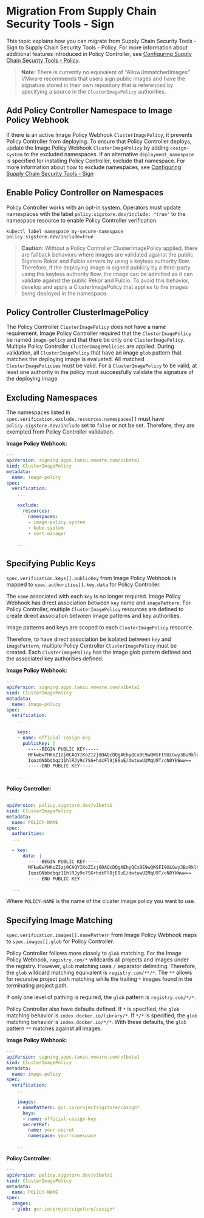 # Migration From Supply Chain Security Tools - Sign

This topic explains how you can migrate from Supply Chain Security Tools - Sign
to Supply Chain Security Tools - Policy. For more information about
additional features introduced in Policy Controller, see
[Configuring Supply Chain Security Tools - Policy](configuring.md).

>**Note:** There is currently no equivalent of "AllowUnmatchedImages"
VMware recommends that users sign public images and have the signature
stored in their own repository that is referenced by specifying a source
in the `ClusterImagePolicy` authorities.

## <a id="img-policy-webhook"></a> Add Policy Controller Namespace to Image Policy Webhook

If there is an active Image Policy Webhook `ClusterImagePolicy`, it prevents
Policy Controller from deploying. To ensure that Policy Controller deploys,
update the Image Policy Webhook `ClusterImagePolicy` by adding `cosign-system`
to the excluded namespaces. If an alternative `deployment_namespace` is
specified for installing Policy Controller, exclude that namespace.
For more information about how to exclude namespaces, see
[Configuring Supply Chain Security Tools - Sign](../scst-sign/configuring.md#create-cip-resource)

## <a id="enable-controller"></a> Enable Policy Controller on Namespaces

Policy Controller works with an opt-in system. Operators must update namespaces
with the label `policy.sigstore.dev/include: "true"` to the namespace resource
to enable Policy Controller verification.

```console
kubectl label namespace my-secure-namespace policy.sigstore.dev/include=true
```

>**Caution:** Without a Policy Controller ClusterImagePolicy applied, there are
fallback behaviors where images are validated against the public Sigstore
Rekor and Fulcio servers by using a keyless authority flow. Therefore, if the
deploying image is signed publicly by a third-party using the keyless
authority flow, the image can be admitted as it can validate against the public
Rekor and Fulcio. To avoid this behavior, develop and apply a ClusterImagePolicy
that applies to the images being deployed in the namespace.

## <a id="cluster-image"></a> Policy Controller ClusterImagePolicy

The Policy Controller `ClusterImagePolicy` does not have a name requirement.
Image Policy Controller required that the `ClusterImagePolicy` be named
`image-policy` and that there be only one `ClusterImagePolicy`. Multiple
Policy Controller `ClusterImagePolicies` are applied. During validation, all
`ClusterImagePolicy` that have an image `glob` pattern that matches the
deploying image is evaluated. All matched `ClusterImagePolicies` must be
valid. For a `ClusterImagePolicy` to be valid, at least one authority in the
policy must successfully validate the signature of the deploying image.


## <a id="exclude-ns"></a> Excluding Namespaces

The namespaces listed in `spec.verification.exclude.resources.namespaces[]`
must have `policy.sigstore.dev/include` set to `false` or not be set.
Therefore, they are exempted from Policy Controller validation.

**Image Policy Webhook:**

```yaml
---
apiVersion: signing.apps.tanzu.vmware.com/v1beta1
kind: ClusterImagePolicy
metadata:
  name: image-policy
spec:
  verification:
    ...

    exclude:
      resources:
        namespaces:
        - image-policy-system
        - kube-system
        - cert-manager

    ...
```

## <a id="public-key"></a> Specifying Public Keys

`spec.verification.keys[].publicKey` from Image Policy Webhook is mapped to
`spec.authorities[].key.data` for Policy Controller.

The `name` associated with each `key` is no longer required. Image Policy Webhook
has direct association between `key` name and `imagePattern`. For Policy
Controller, multiple `ClusterImagePolicy` resources are defined to create
direct association between image patterns and key authorities.

Image patterns and keys are scoped to each `ClusterImagePolicy` resource.

Therefore, to have direct association be isolated between `key` and
`imagePattern`, multiple Policy Controller `ClusterImagePolicy` must be created.
Each `ClusterImagePolicy` has the image glob pattern defined and the
associated key authorities defined.

**Image Policy Webhook:**

```yaml
---
apiVersion: signing.apps.tanzu.vmware.com/v1beta1
kind: ClusterImagePolicy
metadata:
  name: image-policy
spec:
  verification:
    ...

    keys:
    - name: official-cosign-key
      publicKey: |
        -----BEGIN PUBLIC KEY-----
        MFkwEwYHKoZIzj0CAQYIKoZIzj0DAQcDQgAEhyQCx0E9wQWSFI9ULGwy3BuRklnt
        IqozONbbdbqz11hlRJy9c7SG+hdcFl9jE9uE/dwtuwU2MqU9T/cN0YkWww==
        -----END PUBLIC KEY-----

    ...
```

**Policy Controller:**

```yaml
---
apiVersion: policy.sigstore.dev/v1beta1
kind: ClusterImagePolicy
metadata:
  name: POLICY-NAME
spec:
  authorities:
  ...

  - key:
      data: |
        -----BEGIN PUBLIC KEY-----
        MFkwEwYHKoZIzj0CAQYIKoZIzj0DAQcDQgAEhyQCx0E9wQWSFI9ULGwy3BuRklnt
        IqozONbbdbqz11hlRJy9c7SG+hdcFl9jE9uE/dwtuwU2MqU9T/cN0YkWww==
        -----END PUBLIC KEY-----

  ...
```

Where `POLICY-NAME` is the name of the cluster image policy you want to use.

## <a id="img-matching"></a> Specifying Image Matching

`spec.verification.images[].namePattern` from Image Policy Webhook maps to
`spec.images[].glob` for Policy Controller.

Policy Controller follows more closely to `glob` matching. For the Image Policy
Webhook, `registry.com/*` wildcards all projects and images under the
registry. However, `glob` matching uses `/` separator delimiting. Therefore,
the `glob` wildcard matching equivalent is `registry.com/**/*`. The `**` allows
for recursive project path matching while the trailing `*` images found in the
terminating project path.

If only one level of pathing is required, the `glob` pattern is
`registry.com/*/*`.

Policy Controller also have defaults defined. If `*` is specified, the `glob`
matching behavior is `index.docker.io/library/*`. If `*/*` is specified,
the `glob` matching behavior is `index.docker.io/*/*`. With these defaults,
the `glob` pattern `**` matches against all images.

**Image Policy Webhook:**
```yaml
---
apiVersion: signing.apps.tanzu.vmware.com/v1beta1
kind: ClusterImagePolicy
metadata:
  name: image-policy
spec:
  verification:
    ...

    images:
    - namePattern: gcr.io/projectsigstore/cosign*
      keys:
      - name: official-cosign-key
      secretRef:
        name: your-secret
        namespace: your-namespace

    ...
```

**Policy Controller:**
```yaml
---
apiVersion: policy.sigstore.dev/v1beta1
kind: ClusterImagePolicy
metadata:
  name: POLICY-NAME
spec:
  images:
  - glob: gcr.io/projectsigstore/cosign*
```
